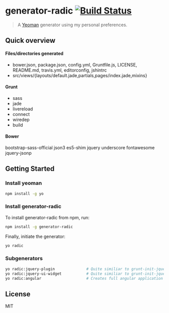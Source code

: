 # generator-radic [![Build Status](https://secure.travis-ci.org/robinradic/generator-radic.png?branch=master)](https://travis-ci.org/robinradic/generator-radic)

> A [Yeoman](http://yeoman.io) generator using my personal preferences.

## Quick overview

#### Files/directories generated

- bower.json, package.json, config.yml, Gruntfile.js, LICENSE, README.md, travis.yml, editorconfig, jshintrc
- src/views/{layouts/default.jade,partials,pages/index.jade,mixins}

#### Grunt

- sass
- jade
- livereload
- connect
- wiredep
- build

#### Bower
bootstrap-sass-official
json3
es5-shim
jquery
underscore
fontawesome
jquery-jsonp

## Getting Started

### Install yeoman

```bash
npm install -g yo
```

### Install generator-radic

To install generator-radic from npm, run:

```bash
npm install -g generator-radic
```

Finally, initiate the generator:

```bash
yo radic
```

### Subgenerators

```bash
yo radic:jquery-plugin              # Quite similiar to grunt-init-jquery
yo radic:jquery-ui-widget           # Quite similiar to grunt-init-jquery
yo radic:angular                    # Creates full angular application on top of current src
```


## License

MIT
